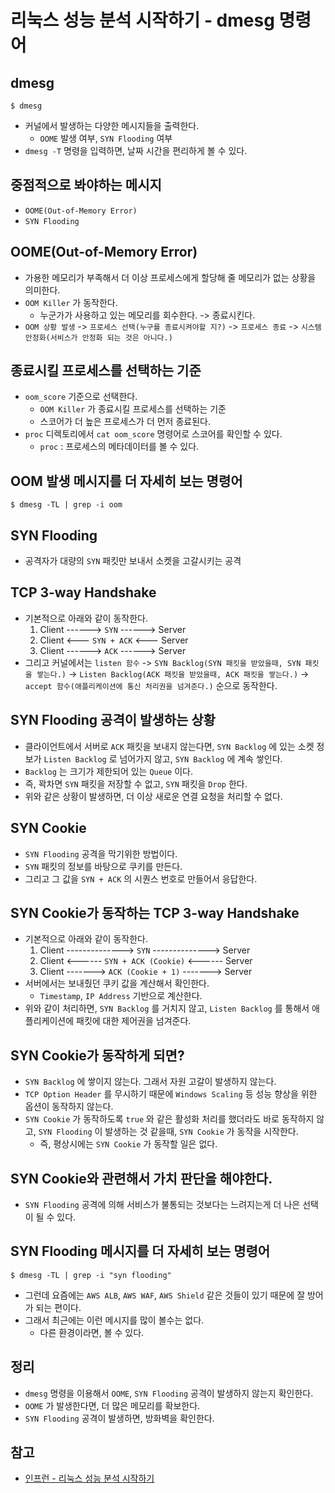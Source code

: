 # 리눅스 성능 분석 시작하기 - dmesg 명령어

## dmesg

```shell
$ dmesg
```

- 커널에서 발생하는 다양한 메시지들을 출력한다.
    - `OOME` 발생 여부, `SYN Flooding` 여부
- `dmesg -T` 명령을 입력하면, 날짜 시간을 편리하게 볼 수 있다.

## 중점적으로 봐야하는 메시지

- `OOME(Out-of-Memory Error)`
- `SYN Flooding`

## OOME(Out-of-Memory Error)

- 가용한 메모리가 부족해서 더 이상 프로세스에게 할당해 줄 메모리가 없는 상황을 의미한다.
- `OOM Killer` 가 동작한다.
    - 누군가가 사용하고 있는 메모리를 회수한다. -> 종료시킨다.
- `OOM 상황 발생` -> `프로세스 선택(누구를 종료시켜야할 지?)` -> `프로세스 종료` -> `시스템 안정화(서비스가 안정화 되는 것은 아니다.)`

## 종료시킬 프로세스를 선택하는 기준

- `oom_score` 기준으로 선택한다.
    - `OOM Killer` 가 종료시킬 프로세스를 선택하는 기준
    - 스코어가 더 높은 프로세스가 더 먼저 종료된다.
- `proc` 디렉토리에서 `cat oom_score` 명령어로 스코어를 확인할 수 있다.
    - `proc` : 프로세스의 메타데이터를 볼 수 있다.

## OOM 발생 메시지를 더 자세히 보는 명령어

```shell
$ dmesg -TL | grep -i oom
```

## SYN Flooding

- 공격자가 대량의 `SYN` 패킷만 보내서 소켓을 고갈시키는 공격

## TCP 3-way Handshake

- 기본적으로 아래와 같이 동작한다.
    1. Client ------> `SYN` ------> Server
    2. Client <--- `SYN + ACK` <--- Server
    3. Client ------> `ACK` ------> Server
- 그리고
  커널에서는 `listen 함수` -> `SYN Backlog(SYN 패킷을 받았을때, SYN 패킷을 쌓는다.)` -> `Listen Backlog(ACK 패킷을 받았을때, ACK 패킷을 쌓는다.)` -> `accept 함수(애플리케이션에 통신 처리권을 넘겨준다.)`
  순으로 동작한다.

## SYN Flooding 공격이 발생하는 상황

- 클라이언트에서 서버로 `ACK` 패킷을 보내지 않는다면, `SYN Backlog` 에 있는 소켓 정보가 `Listen Backlog` 로 넘어가지 않고, `SYN Backlog` 에 계속 쌓인다.
- `Backlog` 는 크기가 제한되어 있는 `Queue` 이다.
- 즉, 꽉차면 `SYN` 패킷을 저장할 수 없고, `SYN` 패킷을 `Drop` 한다.
- 위와 같은 상황이 발생하면, 더 이상 새로운 연결 요청을 처리할 수 없다.

## SYN Cookie

- `SYN Flooding` 공격을 막기위한 방법이다.
- `SYN` 패킷의 정보를 바탕으로 쿠키를 만든다.
- 그리고 그 값을 `SYN + ACK` 의 시퀀스 번호로 만들어서 응답한다.

## SYN Cookie가 동작하는 TCP 3-way Handshake

- 기본적으로 아래와 같이 동작한다.
    1. Client --------------> `SYN` --------------> Server
    2. Client <------ `SYN + ACK (Cookie)` <------ Server
    3. Client -------> `ACK (Cookie + 1)` -------> Server
- 서버에서는 보내줬던 쿠키 값을 계산해서 확인한다.
    - `Timestamp`, `IP Address` 기반으로 계산한다.
- 위와 같이 처리하면, `SYN Backlog` 를 거치지 않고, `Listen Backlog` 를 통해서 애플리케이션에 패킷에 대한 제어권을 넘겨준다.

## SYN Cookie가 동작하게 되면?

- `SYN Backlog` 에 쌓이지 않는다. 그래서 자원 고갈이 발생하지 않는다.
- `TCP Option Header` 를 무시하기 때문에 `Windows Scaling` 등 성능 향상을 위한 옵션이 동작하지 않는다.
- `SYN Cookie` 가 동작하도록 `true` 와 같은 활성화 처리를 했더라도 바로 동작하지 않고, `SYN Flooding` 이 발생하는 것 같을때, `SYN Cookie` 가 동작을 시작한다.
    - 즉, 평상시에는 `SYN Cookie` 가 동작할 일은 없다.

## SYN Cookie와 관련해서 가치 판단을 해야한다.

- `SYN Flooding` 공격에 의해 서비스가 불통되는 것보다는 느려지는게 더 나은 선택이 될 수 있다.

## SYN Flooding 메시지를 더 자세히 보는 명령어

```shell
$ dmesg -TL | grep -i "syn flooding"
```

- 그런데 요즘에는 `AWS ALB`, `AWS WAF`, `AWS Shield` 같은 것들이 있기 때문에 잘 방어가 되는 편이다.
- 그래서 최근에는 이런 메시지를 많이 볼수는 없다.
    - 다른 환경이라면, 볼 수 있다.

## 정리

- `dmesg` 명령을 이용해서 `OOME`, `SYN Flooding` 공격이 발생하지 않는지 확인한다.
- `OOME` 가 발생한다면, 더 많은 메모리를 확보한다.
- `SYN Flooding` 공격이 발생하면, 방화벽을 확인한다.

## 참고

- [인프런 - 리눅스 성능 분석 시작하기](https://www.inflearn.com/course/%EB%A6%AC%EB%88%85%EC%8A%A4-%EC%84%B1%EB%8A%A5-%EB%B6%84%EC%84%9D-%EC%8B%9C%EC%9E%91%ED%95%98%EA%B8%B0/dashboard)
